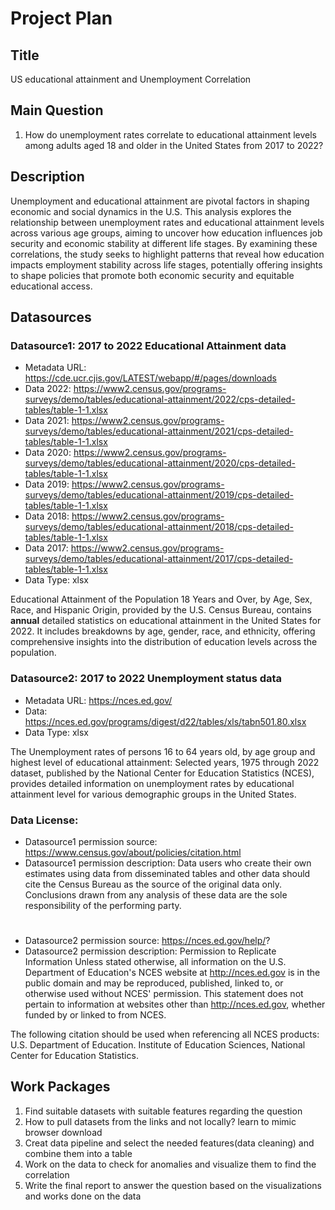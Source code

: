 # Project Plan

## Title
<!-- Give your project a short title. -->
US educational attainment and Unemployment Correlation

## Main Question

<!-- Think about one main question you want to answer based on the data. -->
1. How do unemployment rates correlate to educational attainment levels among adults aged 18 and older in the United States from 2017 to 2022?

## Description

Unemployment and educational attainment are pivotal factors in shaping economic and social dynamics in the U.S. 
This analysis explores the relationship between unemployment rates and educational attainment levels across various age groups, 
aiming to uncover how education influences job security and economic stability at different life stages. By examining these correlations, 
the study seeks to highlight patterns that reveal how education impacts employment stability across life stages, potentially offering insights to shape policies 
that promote both economic security and equitable educational access.


## Datasources

<!-- Describe each datasources you plan to use in a section. Use the prefic "DatasourceX" where X is the id of the datasource. -->

### Datasource1: 2017 to 2022 Educational Attainment data
* Metadata URL: https://cde.ucr.cjis.gov/LATEST/webapp/#/pages/downloads
* Data 2022: https://www2.census.gov/programs-surveys/demo/tables/educational-attainment/2022/cps-detailed-tables/table-1-1.xlsx
* Data 2021: https://www2.census.gov/programs-surveys/demo/tables/educational-attainment/2021/cps-detailed-tables/table-1-1.xlsx
* Data 2020: https://www2.census.gov/programs-surveys/demo/tables/educational-attainment/2020/cps-detailed-tables/table-1-1.xlsx
* Data 2019: https://www2.census.gov/programs-surveys/demo/tables/educational-attainment/2019/cps-detailed-tables/table-1-1.xlsx
* Data 2018: https://www2.census.gov/programs-surveys/demo/tables/educational-attainment/2018/cps-detailed-tables/table-1-1.xlsx
* Data 2017: https://www2.census.gov/programs-surveys/demo/tables/educational-attainment/2017/cps-detailed-tables/table-1-1.xlsx
* Data Type: xlsx

Educational Attainment of the Population 18 Years and Over, by Age, Sex, Race, and Hispanic Origin, provided by the U.S. Census Bureau, contains **annual** detailed statistics 
on educational attainment in the United States for 2022. It includes breakdowns by age, gender, race, and ethnicity, offering comprehensive insights 
into the distribution of education levels across the population.

### Datasource2:  2017 to 2022 Unemployment status data
* Metadata URL: https://nces.ed.gov/
* Data: https://nces.ed.gov/programs/digest/d22/tables/xls/tabn501.80.xlsx
* Data Type: xlsx

The Unemployment rates of persons 16 to 64 years old, by age group and highest level of educational attainment: Selected years, 1975 through 2022 dataset, 
published by the National Center for Education Statistics (NCES), provides detailed information on unemployment rates by educational attainment level for 
various demographic groups in the United States. 

### Data License: 
* Datasource1 permission source: https://www.census.gov/about/policies/citation.html
* Datasource1 permission description: Data users who create their own estimates using data from disseminated tables and other data should cite the Census Bureau 
as the source of the original data only. Conclusions drawn from any analysis of these data are the sole responsibility of the performing party.
#
* Datasource2 permission source: https://nces.ed.gov/help/?
* Datasource2 permission description: Permission to Replicate Information
Unless stated otherwise, all information on the U.S. Department of Education's NCES website at http://nces.ed.gov is in the public domain and may be reproduced,
published, linked to, or otherwise used without NCES' permission. This statement does not pertain to information at websites other than http://nces.ed.gov, 
whether funded by or linked to from NCES.

The following citation should be used when referencing all NCES products: U.S. Department of Education. Institute of Education Sciences, National Center for Education Statistics.

## Work Packages

<!-- List of work packages ordered sequentially, each pointing to an issue with more details. -->

1. Find suitable datasets with suitable features regarding the question
2. How to pull datasets from the links and not locally? learn to mimic browser download
3. Creat data pipeline and select the needed features(data cleaning) and combine them into a table 
4. Work on the data to check for anomalies and visualize them to find the correlation
5. Write the final report to answer the question based on the visualizations and works done on the data